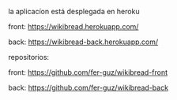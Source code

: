 la aplicacíon está desplegada en heroku

front: https://wikibread.herokuapp.com/

back: https://wikibread-back.herokuapp.com/



repositorios:

front: https://github.com/fer-guz/wikibread-front

back: https://github.com/fer-guz/wikibread-back
